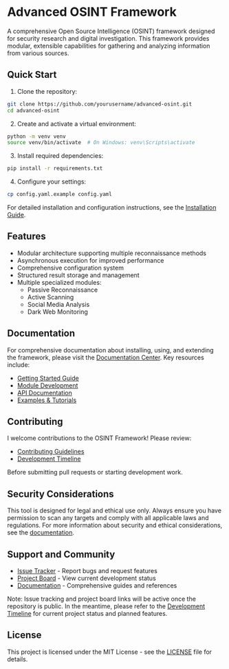 # Advanced OSINT Framework

A comprehensive Open Source Intelligence (OSINT) framework designed for security research and digital investigation. This framework provides modular, extensible capabilities for gathering and analyzing information from various sources.

## Quick Start

1. Clone the repository:
```bash
git clone https://github.com/yourusername/advanced-osint.git
cd advanced-osint
```

2. Create and activate a virtual environment:
```bash
python -m venv venv
source venv/bin/activate  # On Windows: venv\Scripts\activate
```

3. Install required dependencies:
```bash
pip install -r requirements.txt
```

4. Configure your settings:
```bash
cp config.yaml.example config.yaml
```

For detailed installation and configuration instructions, see the [Installation Guide](docs/guides/installation.md).

## Features

- Modular architecture supporting multiple reconnaissance methods
- Asynchronous execution for improved performance
- Comprehensive configuration system
- Structured result storage and management
- Multiple specialized modules:
  - Passive Reconnaissance
  - Active Scanning
  - Social Media Analysis
  - Dark Web Monitoring

## Documentation

For comprehensive documentation about installing, using, and extending the framework, please visit the [Documentation Center](docs/index.md). Key resources include:

- [Getting Started Guide](docs/guides/usage.md)
- [Module Development](docs/technical/modules.md)
- [API Documentation](docs/technical/api.md)
- [Examples & Tutorials](docs/examples/basic_scan.md)

## Contributing

I welcome contributions to the OSINT Framework! Please review:
- [Contributing Guidelines](docs/CONTRIBUTING.md)
- [Development Timeline](docs/timeline.md)

Before submitting pull requests or starting development work.

## Security Considerations

This tool is designed for legal and ethical use only. Always ensure you have permission to scan any targets and comply with all applicable laws and regulations. For more information about security and ethical considerations, see the [documentation](docs/index.md#security-considerations).

## Support and Community

- [Issue Tracker](https://github.com/Rmiddaugh10/advanced_osint/issues) - Report bugs and request features
- [Project Board](https://github.com/Rmiddaugh10/advanced_osint/projects) - View current development status
- [Documentation](docs/index.md) - Comprehensive guides and references

Note: Issue tracking and project board links will be active once the repository is public. In the meantime, please refer to the [Development Timeline](docs/timeline.md) for current project status and planned features.

## License

This project is licensed under the MIT License - see the [LICENSE](LICENSE) file for details.

